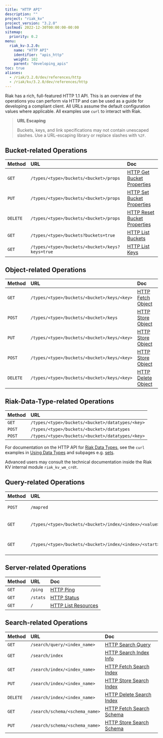 ```yaml
---
title: "HTTP API"
description: ""
project: "riak_kv"
project_version: "3.2.0"
lastmod: 2022-12-30T00:00:00-00:00
sitemap:
  priority: 0.2
menu:
  riak_kv-3.2.0:
    name: "HTTP API"
    identifier: "apis_http"
    weight: 102
    parent: "developing_apis"
toc: true
aliases:
  - /riak/3.2.0/dev/references/http
  - /riak/kv/3.2.0/dev/references/http
---
```


Riak has a rich, full-featured HTTP 1.1 API. This is an overview of the
operations you can perform via HTTP and can be used as a guide for
developing a compliant client. All URLs assume the default configuration
values where applicable. All examples use `curl` to interact with Riak.

> **URL Escaping**
>
> Buckets, keys, and link specifications may not contain unescaped
slashes. Use a URL-escaping library or replace slashes with `%2F`.

## Bucket-related Operations

Method | URL | Doc
:------|:----|:---
`GET` | `/types/<type>/buckets/<bucket>/props` | [HTTP Get Bucket Properties]({{<baseurl>}}riak/kv/3.2.0/developing/api/http/get-bucket-props)
`PUT` | `/types/<type>/buckets/<bucket>/props` | [HTTP Set Bucket Properties]({{<baseurl>}}riak/kv/3.2.0/developing/api/http/set-bucket-props)
`DELETE` | `/types/<type>/buckets/<bucket>/props` | [HTTP Reset Bucket Properties]({{<baseurl>}}riak/kv/3.2.0/developing/api/http/reset-bucket-props)
`GET` | `/types/<type>/buckets?buckets=true` | [HTTP List Buckets]({{<baseurl>}}riak/kv/3.2.0/developing/api/http/list-buckets)
`GET` | `/types/<type>/buckets/<bucket>/keys?keys=true` | [HTTP List Keys]({{<baseurl>}}riak/kv/3.2.0/developing/api/http/list-keys)

## Object-related Operations

Method | URL | Doc
:------|:----|:---
`GET` | `/types/<type>/buckets/<bucket>/keys/<key>` | [HTTP Fetch Object]({{<baseurl>}}riak/kv/3.2.0/developing/api/http/fetch-object)
`POST` | `/types/<type>/buckets/<bucket>/keys` | [HTTP Store Object]({{<baseurl>}}riak/kv/3.2.0/developing/api/http/store-object)
`PUT` | `/types/<type>/buckets/<bucket>/keys/<key>` | [HTTP Store Object]({{<baseurl>}}riak/kv/3.2.0/developing/api/http/store-object)
`POST` | `/types/<type>/buckets/<bucket>/keys/<key>` | [HTTP Store Object]({{<baseurl>}}riak/kv/3.2.0/developing/api/http/store-object)
`DELETE` | `/types/<type>/buckets/<bucket>/keys/<key>` | [HTTP Delete Object]({{<baseurl>}}riak/kv/3.2.0/developing/api/http/delete-object)

## Riak-Data-Type-related Operations

Method | URL
:------|:----
`GET` | `/types/<type>/buckets/<bucket>/datatypes/<key>`
`POST` | `/types/<type>/buckets/<bucket>/datatypes`
`POST` | `/types/<type>/buckets/<bucket>/datatypes/<key>`

For documentation on the HTTP API for [Riak Data Types]({{<baseurl>}}riak/kv/3.2.0/learn/concepts/crdts),
see the `curl` examples in [Using Data Types]({{<baseurl>}}riak/kv/3.2.0/developing/data-types/#usage-examples)
and subpages e.g. [sets]({{<baseurl>}}riak/kv/3.2.0/developing/data-types/sets).

Advanced users may consult the technical documentation inside the Riak
KV internal module `riak_kv_wm_crdt`.

## Query-related Operations

Method | URL | Doc
:------|:----|:---
`POST` | `/mapred` | [HTTP MapReduce]({{<baseurl>}}riak/kv/3.2.0/developing/api/http/mapreduce)
`GET` | `/types/<type>/buckets/<bucket>/index/<index>/<value>` | [HTTP Secondary Indexes]({{<baseurl>}}riak/kv/3.2.0/developing/api/http/secondary-indexes)
`GET` | `/types/<type>/buckets/<bucket>/index/<index>/<start>/<end>` | [HTTP Secondary Indexes]({{<baseurl>}}riak/kv/3.2.0/developing/api/http/secondary-indexes)

## Server-related Operations

Method | URL | Doc
:------|:----|:---
`GET` | `/ping` | [HTTP Ping]({{<baseurl>}}riak/kv/3.2.0/developing/api/http/ping)
`GET` | `/stats` | [HTTP Status]({{<baseurl>}}riak/kv/3.2.0/developing/api/http/status)
`GET` | `/` | [HTTP List Resources]({{<baseurl>}}riak/kv/3.2.0/developing/api/http/list-resources)

## Search-related Operations

Method | URL | Doc
:------|:----|:---
`GET` | `/search/query/<index_name>` | [HTTP Search Query]({{<baseurl>}}riak/kv/3.2.0/developing/api/http/search-query)
`GET` | `/search/index` | [HTTP Search Index Info]({{<baseurl>}}riak/kv/3.2.0/developing/api/http/search-index-info)
`GET` | `/search/index/<index_name>` | [HTTP Fetch Search Index]({{<baseurl>}}riak/kv/3.2.0/developing/api/http/fetch-search-index)
`PUT` | `/search/index/<index_name>` | [HTTP Store Search Index]({{<baseurl>}}riak/kv/3.2.0/developing/api/http/store-search-index)
`DELETE` | `/search/index/<index_name>` | [HTTP Delete Search Index]({{<baseurl>}}riak/kv/3.2.0/developing/api/http/delete-search-index)
`GET` | `/search/schema/<schema_name>` | [HTTP Fetch Search Schema]({{<baseurl>}}riak/kv/3.2.0/developing/api/http/fetch-search-schema)
`PUT` | `/search/schema/<schema_name>` | [HTTP Store Search Schema]({{<baseurl>}}riak/kv/3.2.0/developing/api/http/store-search-schema)

